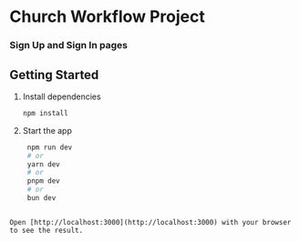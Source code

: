 # Church Workflow Project

### Sign Up and Sign In pages


## Getting Started

1. Install dependencies

   ```bash
   npm install
   ```

2. Start the app

   ```bash
    npm run dev
    # or
    yarn dev
    # or
    pnpm dev
    # or
    bun dev
  ```

Open [http://localhost:3000](http://localhost:3000) with your browser to see the result.
